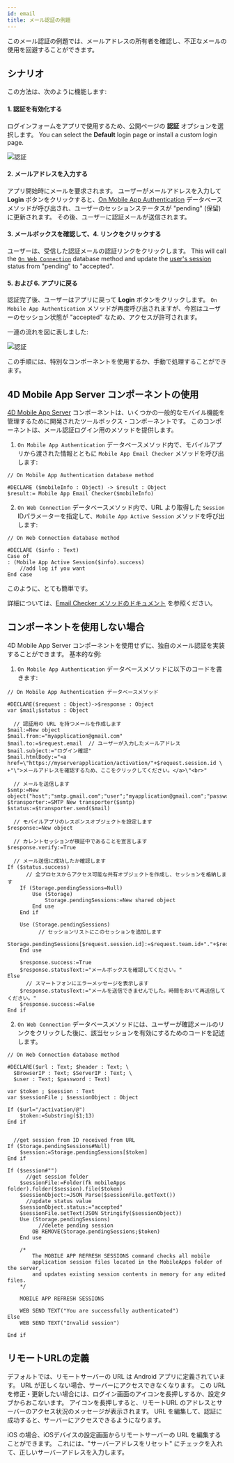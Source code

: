 ```yaml
---
id: email
title: メール認証の例題
---
```



このメール認証の例題では、メールアドレスの所有者を確認し、不正なメールの使用を回避することができます。

## シナリオ

この方法は、次のように機能します:

#### 1. 認証を有効化する

ログインフォームをアプリで使用するため、公開ページの **認証** オプションを選択します。 You can select the **Default** login page or install a custom login page.

![認証](img/authentication.png)


#### 2. メールアドレスを入力する

アプリ開始時にメールを要求されます。 ユーザーがメールアドレスを入力して **Login** ボタンをクリックすると、[On Mobile App Authentication](../../4d/on-mobile-app-authentication) データベースメソッドが呼び出され、ユーザーのセッションステータスが "pending" (保留) に更新されます。 その後、ユーザーに認証メールが送信されます。

#### 3. メールボックスを確認して、4. リンクをクリックする

ユーザーは、受信した認証メールの認証リンクをクリックします。 This will call the [`On Web Connection`](https://doc.4d.com/4Dv19/4D/19/On-Web-Connection-database-method.301-5392847.en.html) database method and update the [user's session](../../special-features/session-management.md) status from "pending" to "accepted".

#### 5. および 6. アプリに戻る

認証完了後、ユーザーはアプリに戻って **Login** ボタンをクリックします。 `On Mobile App Authentication` メソッドが再度呼び出されますが、今回はユーザーのセッション状態が "accepted" なため、アクセスが許可されます。

一連の流れを図に表しました:

![認証](img/4D-for-iOS-email-auth.png)

この手順には、特別なコンポーネントを使用するか、手動で処理することができます。


## 4D Mobile App Server コンポーネントの使用

[4D Mobile App Server](https://github.com/4d-for-ios/4D-Mobile-App-Server/tree/master) コンポーネントは、いくつかの一般的なモバイル機能を管理するために開発されたツールボックス・コンポーネントです。 このコンポーネントは、メール認証ログイン用のメソッドを提供します。


1. `On Mobile App Authentication` データベースメソッド内で、モバイルアプリから渡された情報とともに `Mobile App Email Checker` メソッドを呼び出します:

```4d
// On Mobile App Authentication database method

#DECLARE ($mobileInfo : Object) -> $result : Object
$result:= Mobile App Email Checker($mobileInfo)
```

2. `On Web Connection` データベースメソッド内で、URL より取得した `Session` IDパラメーターを指定して、`Mobile App Active Session` メソッドを呼び出します:

```4d
// On Web Connection database method

#DECLARE ($info : Text) 
Case of 
: (Mobile App Active Session($info).success)
    //add log if you want
End case 

```

このように、とても簡単です。

詳細については、[Email Checker メソッドのドキュメント](https://github.com/4d-for-ios/4D-Mobile-App-Server/blob/master/Documentation/Methods/Mobile%20App%20Email%20Checker.md) を参照ください。


## コンポーネントを使用しない場合

4D Mobile App Server コンポーネントを使用せずに、独自のメール認証を実装することができます。 基本的な例:

1. `On Mobile App Authentication` データベースメソッドに以下のコードを書きます:


```4d
// On Mobile App Authentication データベースメソッド

#DECLARE($request : Object)->$response : Object
var $mail;$status : Object

  // 認証用の URL を持つメールを作成します
$mail:=New object
$mail.from:="myapplication@gmail.com"
$mail.to:=$request.email  // ユーザーが入力したメールアドレス
$mail.subject:="ログイン確認"
$mail.htmlBody:="<a href=\"https://myserverapplication/activation/"+$request.session.id \
+"\">メールアドレスを確認するため、ここをクリックしてください。</a>\"<br>"

  // メールを送信します
$smtp:=New object("host";"smtp.gmail.com";"user";"myapplication@gmail.com";"password";"xxx")
$transporter:=SMTP New transporter($smtp)
$status:=$transporter.send($mail)

  // モバイルアプリのレスポンスオブジェクトを設定します
$response:=New object

  // カレントセッションが検証中であることを宣言します
$response.verify:=True

  // メール送信に成功したか確認します
If ($status.success)
      // 全プロセスからアクセス可能な共有オブジェクトを作成し、セッションを格納します
    If (Storage.pendingSessions=Null)
        Use (Storage)
            Storage.pendingSessions:=New shared object
        End use 
    End if 

    Use (Storage.pendingSessions)
          // セッションリストにこのセッションを追加します
        Storage.pendingSessions[$request.session.id]:=$request.team.id+"."+$request.application.id
    End use 

    $response.success:=True
    $response.statusText:="メールボックスを確認してください。"
Else 
      // スマートフォンにエラーメッセージを表示します
    $response.statusText:="メールを送信できませんでした。時間をおいて再送信してください。"
    $response.success:=False
End if 

```

2. `On Web Connection` データベースメソッドには、ユーザーが確認メールのリンクをクリックした後に、該当セッションを有効にするためのコードを記述します。

```4d
// On Web Connection database method

#DECLARE($url : Text; $header : Text; \
  $BrowserIP : Text; $ServerIP : Text; \
  $user : Text; $password : Text) 

var $token ; $session : Text
var $sessionFile ; $sessionObject : Object

If ($url="/activation/@")
    $token:=Substring($1;13)
End if 


  //get session from ID received from URL
If (Storage.pendingSessions#Null)
    $session:=Storage.pendingSessions[$token]
End if 

If ($session#"")
      //get session folder
    $sessionFile:=Folder(fk mobileApps folder).folder($session).file($token)
    $sessionObject:=JSON Parse($sessionFile.getText())
      //update status value
    $sessionObject.status:="accepted"
    $sessionFile.setText(JSON Stringify($sessionObject))
    Use (Storage.pendingSessions)
          //delete pending session
        OB REMOVE(Storage.pendingSessions;$token)
    End use 

    /*
        The MOBILE APP REFRESH SESSIONS command checks all mobile
        application session files located in the MobileApps folder of the server, 
        and updates existing session contents in memory for any edited files.
    */

    MOBILE APP REFRESH SESSIONS

    WEB SEND TEXT("You are successfully authenticated")
Else 
    WEB SEND TEXT("Invalid session")

End if 
```

## リモートURLの定義

デフォルトでは、リモートサーバーの URL は Android アプリに定義されています。 URL が正しくない場合、サーバーにアクセスできなくなります。 この URL を修正・更新したい場合には、ログイン画面のアイコンを長押しするか、設定タブからおこないます。 アイコンを長押しすると、リモートURL のアドレスとサーバーのアクセス状況のメッセージが表示されます。 URL を編集して、認証に成功すると、サーバーにアクセスできるようになります。

iOS の場合、iOSデバイスの設定画面からリモートサーバーの URL を編集することができます。 これには、"サーバーアドレスをリセット" にチェックを入れて、正しいサーバーアドレスを入力します。

